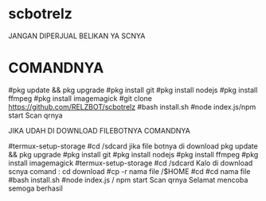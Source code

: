 # scbotrelz
JANGAN DIPERJUAL BELIKAN YA SCNYA

# COMANDNYA 

#pkg update && pkg upgrade
#pkg install git
#pkg install nodejs
#pkg install ffmpeg
#pkg install imagemagick
#git clone https://github.com/RELZBOT/scbotrelz
#bash install.sh
#node index.js/npm start
Scan qrnya

JIKA UDAH DI DOWNLOAD FILEBOTNYA COMANDNYA

#termux-setup-storage
#cd /sdcard jika file botnya di download
pkg update && pkg upgrade
#pkg install git
#pkg install nodejs
#pkg install ffmpeg
#pkg install imagemagick
#termux-setup-storage
#cd /sdcard
Kalo di download scnya comand : cd download
#cp -r nama file /$HOME
#cd
#cd nama file
#bash install.sh
#node index.js / npm start
Scan qrnya
Selamat mencoba semoga berhasil

